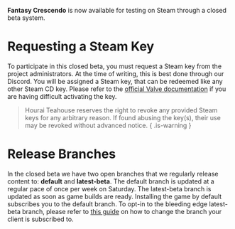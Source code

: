 <!-- TITLE: Steam -->

**Fantasy Crescendo** is now available for testing on Steam through a closed beta system.

# Requesting a Steam Key
To participate in this closed beta, you must request a Steam key from the project administrators. At the time of writing, this is best done through our Discord. You will be assigned a Steam key, that can be redeemed like any other Steam CD key.  Please refer to the [official Valve documentation](https://support.steampowered.com/kb_article.php?ref=5414-tfbn-1352) if you are having difficult activating the key.

> Hourai Teahouse reserves the right to revoke any provided Steam keys for any arbitrary reason. If found abusing the key(s), their use may be revoked without advanced notice.
{ .is-warning }

# Release Branches
In the closed beta we have two open branches that we regularly release content to: **default** and **latest-beta**. The default branch is updated at a regular pace of once per week on Saturday. The latest-beta branch is updated as soon as game builds are ready. Installing the game by default subscribes you to the default branch. To opt-in to the bleeding edge latest-beta branch, please refer to [this guide](https://steamcommunity.com/sharedfiles/filedetails/?id=182912431) on how to change the branch your client is subscribed to.